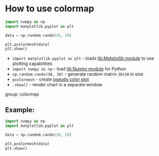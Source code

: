 # How to use colormap

```python
import numpy as np
import matplotlib.pyplot as plt

data = np.random.randn(30, 30)

plt.pcolormesh(data)
plt.show()
```

- `import matplotlib.pyplot as plt` - loads [lib:Matplotlib module](python-matplotlib/how-to-install-matplotlib-python-lib-in-ubuntu-ubuntuversion) to use plotting capabilities
- `import numpy as np` - load [lib:Numpy module](/python-numpy/how-to-install-python-numpy-lib) for Python
- `np.random.randn(30, 30)` - generate random matrix `30x30` in size
- `pcolormesh` - create [pseudo color plot](https://matplotlib.org/3.5.0/api/_as_gen/matplotlib.pyplot.pcolormesh.html)
- `.show()` - render chart in a separate window

group: colormap

## Example: 
```python
import numpy as np
import matplotlib.pyplot as plt

data = np.random.randn(30, 30)

plt.pcolormesh(data)
plt.show()
```

